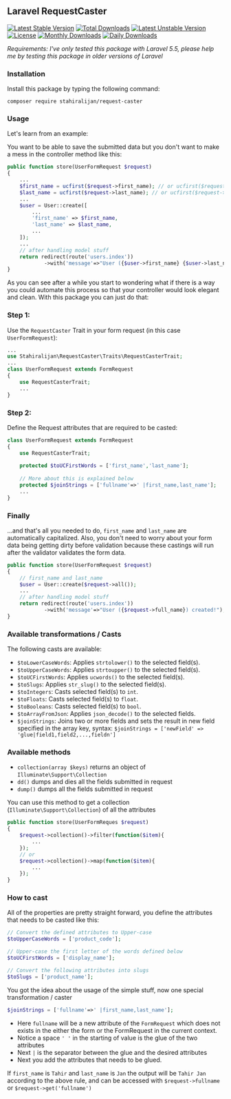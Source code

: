 ## Laravel RequestCaster

[![Latest Stable Version](https://poser.pugx.org/stahiralijan/request-caster/version)](https://packagist.org/packages/stahiralijan/request-caster)
[![Total Downloads](https://poser.pugx.org/stahiralijan/request-caster/downloads)](https://packagist.org/packages/stahiralijan/request-caster)
[![Latest Unstable Version](https://poser.pugx.org/stahiralijan/request-caster/v/unstable)](//packagist.org/packages/stahiralijan/request-caster)
[![License](https://poser.pugx.org/stahiralijan/request-caster/license)](https://packagist.org/packages/stahiralijan/request-caster)
[![Monthly Downloads](https://poser.pugx.org/stahiralijan/request-caster/d/monthly)](https://packagist.org/packages/stahiralijan/request-caster)
[![Daily Downloads](https://poser.pugx.org/stahiralijan/request-caster/d/daily)](https://packagist.org/packages/stahiralijan/request-caster)

*Requirements: I've only tested this package with Laravel 5.5, please help me by testing this package in older versions of Laravel*

### Installation

Install this package by typing the following command:
```shell
composer require stahiralijan/request-caster
```
### Usage
Let's learn from an example:

You want to be able to save the submitted data but you don't want to make a mess in the controller method like this:
```php
public function store(UserFormRequest $request)
{
    ...
    $first_name = ucfirst($request->first_name); // or ucfirst($request->get('first_name')
    $last_name = ucfirst($request->last_name); // or ucfirst($request->get('last_name') 
    ...
    $user = User::create([
        ...
        'first_name' => $first_name,
        'last_name' => $last_name,
        ...
    ]);
    ...
    // after handling model stuff
    return redirect(route('users.index'))
            ->with('message'=>"User ({$user->first_name} {$user->last_name}) created!");
}
```

As you can see after a while you start to wondering what if there is a way you could automate this process so that 
your controller would look elegant and clean. With this package you can just do that:

### Step 1:
Use the `RequestCaster` Trait in your form request (in this case `UserFormRequest`):
```php
...
use Stahiralijan\RequestCaster\Traits\RequestCasterTrait;
...
class UserFormRequest extends FormRequest
{
    use RequestCasterTrait;
    ...
}
```

### Step 2:
Define the Request attributes that are required to be casted:
```php
class UserFormRequest extends FormRequest
{
    use RequestCasterTrait;
    
    protected $toUCFirstWords = ['first_name','last_name'];
    
    // More about this is explained below
    protected $joinStrings = ['fullname'=>' |first_name,last_name'];
    ...
}
```
### Finally
...and that's all you needed to do, `first_name` and `last_name` are automatically capitalized. Also, you don't need to worry about your form data being getting dirty before validation because these castings will run after the validator validates the form data. 
```php
public function store(UserFormRequest $request)
{
    // first_name and last_name  
    $user = User::create($request->all());
    ...
    // after handling model stuff
    return redirect(route('users.index'))
            ->with('message'=>"User ({$request->full_name}) created!");
}
```
### Available transformations / Casts
The following casts are available: 
 - `$toLowerCaseWords`: Applies `strtolower()` to the selected field(s).
 - `$toUpperCaseWords`: Applies `strtoupper()` to the selected field(s).
 - `$toUCFirstWords`: Applies `ucwords()` to the selected field(s).
 - `$toSlugs`: Applies `str_slug()` to the selected field(s).
 - `$toIntegers`: Casts selected field(s) to `int`.
 - `$toFloats`: Casts selected field(s) to `float`.
 - `$toBooleans`: Casts selected field(s) to `bool`.
 - `$toArrayFromJson`: Applies `json_decode()` to the selected fields.
 - `$joinStrings`: Joins two or more fields and sets the result in new field specified in the array key, syntax: `$joinStrings = ['newField' => 'glue|field1,field2,...,fieldn']`

### Available methods
 - `collection(array $keys)` returns an object of `Illuminate\Support\Collection`
 - `dd()` dumps and dies all the fields submitted in request
 - `dump()` dumps all the fields submitted in request

You can use this method to get a collection (`Illuminate\Support\Collection`) of all the attributes

```php
public function store(UserFormReques $request)
{
    $request->collection()->filter(function($item){
        ...
    });
    // or
    $request->collection()->map(function($item){
        ...
    });
}
```
### How to cast
All of the properties are pretty straight forward, you define the attributes that needs to be casted like this:
```php
// Convert the defined attributes to Upper-case
$toUpperCaseWords = ['product_code'];

// Upper-case the first letter of the words defined below
$toUCFirstWords = ['display_name'];

// Convert the following attributes into slugs
$toSlugs = ['product_name'];
``` 
You got the idea about the usage of the simple stuff, now one special transformation / caster
```php
$joinStrings = ['fullname'=>' |first_name,last_name'];
```
 - Here `fullname` will be a new attribute of the `FormRequest` which does not exists in the either the form or the FormRequest in the current context.
 - Notice a space `' '` in the starting of value is the glue of the two attributes
 - Next `|` is the separator between the glue and the desired attributes
 - Next you add the attributes that needs to be glued.

If `first_name` is `Tahir` and `last_name` is `Jan` the output will be `Tahir Jan` according to the above rule, and can be accessed with `$request->fullname` or `$request->get('fullname')`
